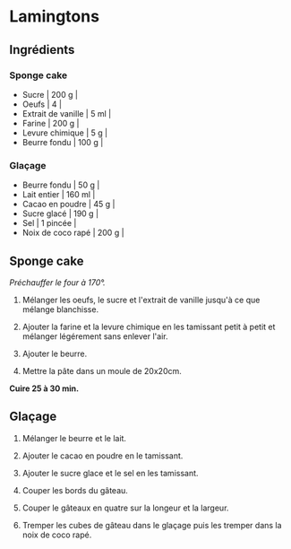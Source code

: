 # Lamingtons

## Ingrédients

### Sponge cake

- Sucre | 200 g |
- Oeufs | 4 |
- Extrait de vanille | 5 ml |
- Farine | 200 g |
- Levure chimique | 5 g |
- Beurre fondu | 100 g |

### Glaçage

- Beurre fondu | 50 g |
- Lait entier | 160 ml |
- Cacao en poudre | 45 g |
- Sucre glacé | 190 g |
- Sel | 1 pincée |
- Noix de coco rapé | 200 g |

## Sponge cake

_Préchauffer le four à 170°._

1. Mélanger les oeufs, le sucre et l'extrait de vanille jusqu'à ce que mélange blanchisse.

2. Ajouter la farine et la levure chimique en les tamissant petit à petit et mélanger légérement sans enlever l'air.

3. Ajouter le beurre.

4. Mettre la pâte dans un moule de 20x20cm.

**Cuire 25 à 30 min.**

## Glaçage

1. Mélanger le beurre et le lait.

2. Ajouter le cacao en poudre en le tamissant.

3. Ajouter le sucre glace et le sel en les tamissant.

4. Couper les bords du gâteau.

5. Couper le gâteaux en quatre sur la longeur et la largeur.

6. Tremper les cubes de gâteau dans le glaçage puis les tremper dans la noix de coco rapé.

